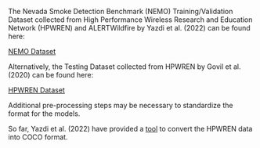 The Nevada Smoke Detection Benchmark (NEMO) Training/Validation Dataset collected from High Performance Wireless Research and Education Network (HPWREN) and ALERTWildfire by Yazdi et al. (2022) can be found here:

[NEMO Dataset](https://datasetninja.com/nemo)

Alternatively, the Testing Dataset collected from HPWREN by Govil et al. (2020) can be found here:

[HPWREN Dataset](https://github.com/open-climate-tech/firecam/tree/master/datasets)

Additional pre-processing steps may be necessary to standardize the format for the models. 

So far, Yazdi et al. (2022) have provided a [tool](https://github.com/SayBender/Nemo/blob/main/nemo_COCOnvert.ipynb) to convert the HPWREN data into COCO format.
